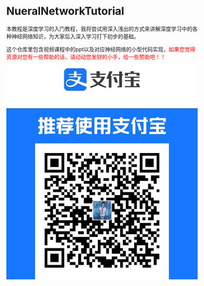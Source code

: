 # NueralNetworkTutorial
本教程是深度学习的入门教程，我将尝试用深入浅出的方式来讲解深度学习中的各种神经网络知识，为大家后入深入学习打下初步的基础。

这个仓库里包含视频课程中的ppt以及对应神经网络的小型代码实现，<font color = "red">如果您觉得资源对您有一些帮助的话，请动动您发财的小手，给一些赞助吧！！</font>

![本地路径](zhifubao.jpg ) <!-- 此路径表示图片和MD文件，处于同一目录 -->